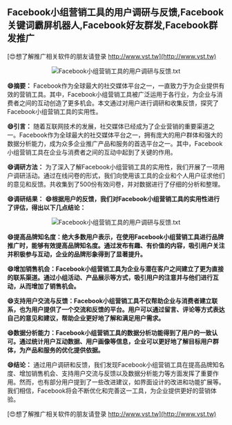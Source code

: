## **Facebook小组营销工具的用户调研与反馈,Facebook关键词霸屏机器人,Facebook好友群发,Facebook群发推广**

[😍想了解推广相关软件的朋友请登录 http://www.vst.tw](http://www.vst.tw)

 <center><img src="https://vst.tw/MP4/tuiguang/png/3.png" alt="Facebook小组营销工具的用户调研与反馈.txt"></center>

**😄摘要：**
Facebook作为全球最大的社交媒体平台之一，一直致力于为企业提供有效的营销工具。其中，Facebook小组营销工具被广泛运用于各行业，为企业与消费者之间的互动创造了更多机会。本文通过对用户进行调研和收集反馈，探究了Facebook小组营销工具的实用性。

**😄引言：**
随着互联网技术的发展，社交媒体已经成为了企业营销的重要渠道之一。Facebook作为全球最大的社交媒体平台之一，拥有庞大的用户群体和强大的数据分析能力，成为众多企业推广产品和服务的首选平台之一。其中，Facebook小组营销工具在企业与消费者之间的互动中起到了关键的作用。

**😄调研方法：**
为了深入了解Facebook小组营销工具的实用性，我们开展了一项用户调研活动。通过在线问卷的形式，我们向使用该工具的企业和个人用户征求他们的意见和反馈。共收集到了500份有效问卷，并对数据进行了仔细的分析和整理。

**😄调研结果：**
**😄根据用户的反馈，我们对Facebook小组营销工具的实用性进行了评估，得出以下几点结论：**

 <center><img src="https://vst.tw/MP4/tuiguang/png/0.png" alt="Facebook小组营销工具的用户调研与反馈.txt"></center>

**😄提高品牌知名度：绝大多数用户表示，在使用Facebook小组营销工具进行品牌推广时，能够有效提高品牌知名度。通过发布有趣、有价值的内容，吸引用户关注并积极参与互动，企业的品牌形象得到了显著提升。**

**😄增加销售机会：Facebook小组营销工具为企业与潜在客户之间建立了更为直接的联系渠道。通过小组活动、产品展示等方式，吸引用户的注意并与他们进行互动，从而增加了销售机会。**

**😄支持用户交流与反馈：Facebook小组营销工具不仅帮助企业与消费者建立联系，也为用户提供了一个交流和反馈的平台。用户可以通过留言、评论等方式表达自己的意见和建议，帮助企业更好地了解和满足用户需求。**

**😄数据分析能力：Facebook小组营销工具的数据分析功能得到了用户的一致认可。通过统计用户互动数据、用户画像等信息，企业可以更好地了解目标用户群体，为产品和服务的优化提供依据。**

**😄结论：**
通过用户调研和反馈，我们发现Facebook小组营销工具在提高品牌知名度、增加销售机会、支持用户交流与反馈以及数据分析能力等方面发挥了重要作用。然而，也有部分用户提到了一些改进建议，如界面设计的改进和功能扩展等。我们相信，Facebook将会不断优化和完善这一工具，为企业提供更好的营销体验。

[😍想了解推广相关软件的朋友请登录 http://www.vst.tw](http://www.vst.tw)



